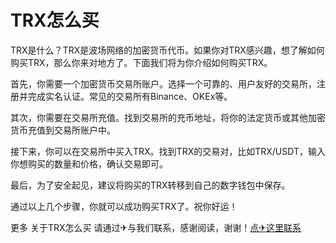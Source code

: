 # TRX怎么买

TRX是什么？TRX是波场网络的加密货币代币。如果你对TRX感兴趣，想了解如何购买TRX，那么你来对地方了。下面我们将为你介绍如何购买TRX。

首先，你需要一个加密货币交易所账户。选择一个可靠的、用户友好的交易所，注册并完成实名认证。常见的交易所有Binance、OKEx等。

其次，你需要在交易所充值。找到交易所的充币地址，将你的法定货币或其他加密货币充值到交易所账户中。

接下来，你可以在交易所中买入TRX。找到TRX的交易对，比如TRX/USDT，输入你想购买的数量和价格，确认交易即可。

最后，为了安全起见，建议将购买的TRX转移到自己的数字钱包中保存。

通过以上几个步骤，你就可以成功购买TRX了。祝你好运！

更多 关于TRX怎么买 请通过✈与我们联系，感谢阅读，谢谢！[点✈这里联系](https://t.me/shalong)
